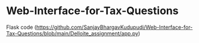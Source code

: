 # Web-Interface-for-Tax-Questions
Flask code (https://github.com/SanjayBhargavKudupudi/Web-Interface-for-Tax-Questions/blob/main/Delloite_assignment/app.py)
